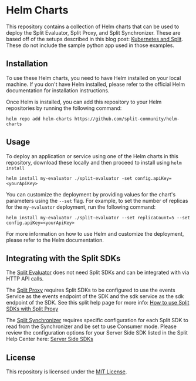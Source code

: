 # Helm Charts

This repository contains a collection of Helm charts that can be used to deploy the Split Evaluator, Split Proxy, and Split Synchronizer. These are based off of the setups described in this blog post: [Kubernetes and Split](https://www.split.io/blog/kubernetes-and-split/). These do not include the sample python app used in those examples.

## Installation

To use these Helm charts, you need to have Helm installed on your local machine. If you don't have Helm installed, please refer to the official Helm documentation for installation instructions.

Once Helm is installed, you can add this repository to your Helm repositories by running the following command:

```shell
helm repo add helm-charts https://github.com/split-community/helm-charts
```

## Usage

To deploy an application or service using one of the Helm charts in this repository, download these locally and then proceed to install using `helm install`

```shell
helm install my-evaluator ./split-evaluator -set config.apiKey=<yourApiKey>
```

You can customize the deployment by providing values for the chart's parameters using the `--set` flag. For example, to set the number of replicas for the `my-evaluator` deployment, run the following command:

```shell
helm install my-evaluator ./split-evaluator --set replicaCount=5 --set config.apiKey=<yourApiKey>
```

For more information on how to use Helm and customize the deployment, please refer to the Helm documentation.

## Integrating with the Split SDKs

The [Split Evaluator](https://help.split.io/hc/en-us/articles/360020037072-Split-Evaluator) does not need Split SDKs and can be integrated with via HTTP API calls. 

The [Split Proxy](https://help.split.io/hc/en-us/articles/4415960499213-Split-Proxy) requires Split SDKs to be configured to use the events Service as the events endpoint of the SDK and the sdk service as the sdk endpoint of the SDK. See this split help page for more info: [How to use Split SDKs with Split Proxy](https://help.split.io/hc/en-us/articles/360053243551-General-SDK-How-to-use-Split-SDKs-with-Split-Proxy)

The [Split Synchronizer](https://help.split.io/hc/en-us/articles/360019686092-Split-Synchronizer) requires specific configuration for each Split SDK to read from the Synchronizer and be set to use Consumer mode. Please review the configuration options for your Server Side SDK listed in the Split Help Center here: [Server Side SDKs](https://help.split.io/hc/en-us/sections/12619253757069-Server-side-SDKs)

## License

This repository is licensed under the [MIT License](LICENSE).
